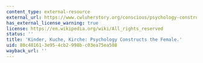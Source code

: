 ```yaml
---
content_type: external-resource
external_url: https://www.cwluherstory.org/conscious/psychology-constructs-the-female
has_external_license_warning: true
license: https://en.wikipedia.org/wiki/All_rights_reserved
status: ''
title: 'Kinder, Kuche, Kirche: Psychology Constructs the Female.'
uid: 80c48161-3e95-4cb2-998b-c03ea75ea508
wayback_url: ''
---
```


